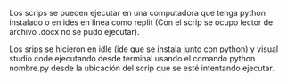 Los scrips se pueden ejecutar en una computadora que tenga python instalado o en ides en linea como replit (Con el scrip se ocupo lector de archivo .docx no se pudo ejecutar).

Los srips se hicieron en idle (ide que se instala junto con python) y visual studio code ejecutando desde terminal usando el comando python nombre.py desde la ubicación del scrip que se esté intentando ejecutar.
